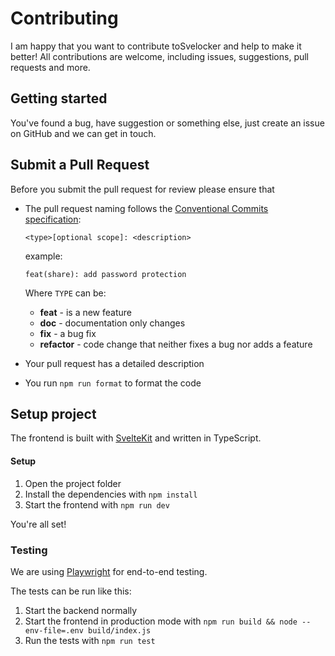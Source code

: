 # Contributing

I am happy that you want to contribute toSvelocker and help to make it better! All contributions are welcome, including issues, suggestions, pull requests and more.

## Getting started

You've found a bug, have suggestion or something else, just create an issue on GitHub and we can get in touch.

## Submit a Pull Request

Before you submit the pull request for review please ensure that

- The pull request naming follows the [Conventional Commits specification](https://www.conventionalcommits.org):

  `<type>[optional scope]: <description>`

  example:

  ```
  feat(share): add password protection
  ```

  Where `TYPE` can be:

  - **feat** - is a new feature
  - **doc** - documentation only changes
  - **fix** - a bug fix
  - **refactor** - code change that neither fixes a bug nor adds a feature

- Your pull request has a detailed description
- You run `npm run format` to format the code

## Setup project

The frontend is built with [SvelteKit](https://kit.svelte.dev) and written in TypeScript.

#### Setup

1. Open the project folder
2. Install the dependencies with `npm install`
3. Start the frontend with `npm run dev`

You're all set!

### Testing

We are using [Playwright](https://playwright.dev) for end-to-end testing.

The tests can be run like this:

1. Start the backend normally
2. Start the frontend in production mode with `npm run build && node --env-file=.env build/index.js`
3. Run the tests with `npm run test`
